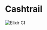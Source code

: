 # Cashtrail

![Elixir CI](https://github.com/maxmaccari/cashtrail_backend/workflows/Elixir%20CI/badge.svg?branch=master)
